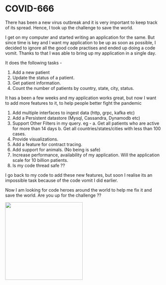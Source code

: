 # COVID-666
There has been a new virus outbreak and it is very important to keep track of its spread. 
Hence, I took up the challenge to save the world.

I get on my computer and started writing an application for the same. 
But since time is key and I want my application to be up as soon as possible, I decided to ignore all the good code practises and ended up doing a code vomit. 
Thanks to that I was able to bring up my application in a single day.

It does the following tasks - 
 1. Add a new patient
 2. Update the status of a patient.
 3. Get patient information.
 4. Count the number of patients by country, state, city, status.

It has a been a few weeks and my application works great, but now I want to add more features to it, to help people better fight the pandemic

1. Add multiple interfaces to ingest data (http, grpc, kafka etc)
2. Add a Persistent datastore (Mysql, Cassandra, Dynamodb etc)
3. Support Other Filters in my query. eg - 
	a. Get all patients who are active for more than 14 days
	b. Get all countries/states/cities with less than 100 cases.
4. Provide visualizations.
5. Add a feature for contract tracing.
6. Add support for animals. (No being is safe)
7. Increase performance, availability of my application. Will the application scale for 10 billion patients. 
8. Is my code thread safe ??

I go back to my code to add these new features, but soon I realise its an impossible task because of the code vomit I did earlier. 

Now I am looking for code heroes around the world to help me fix it and save the world. Are you up for the challenge ??

<img src="https://ae01.alicdn.com/kf/HTB1H4RwOXXXXXXFaFXXq6xXFXXX8/Uncle-Sam-I-Want-You-Classic-Movie-Silk-Poster-Art-Bedroom-Decoration-2318.jpg" width="250" height="250" />
